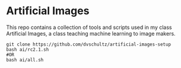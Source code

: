 # Artificial Images
This repo contains a collection of tools and scripts used in my class Artificial Images, a class teaching machine learning to image makers.

```
git clone https://github.com/dvschultz/artificial-images-setup
bash ai/rc2.1.sh
#OR
bash ai/all.sh

```
